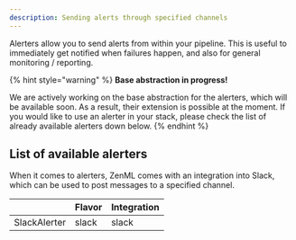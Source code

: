 ```yaml
---
description: Sending alerts through specified channels
---
```


Alerters allow you to send alerts from within your pipeline.
This is useful to immediately get notified when failures happen,
and also for general monitoring / reporting.

{% hint style="warning" %}
**Base abstraction in progress!**

We are actively working on the base abstraction for the alerters, which 
will be available soon. As a result, their extension is possible at the moment.
If you would like to use an alerter in your stack, please check the list 
of already available alerters down below.
{% endhint %}

## List of available alerters

When it comes to alerters, ZenML comes with an integration into Slack, which 
can be used to post messages to a specified channel.

|                     | Flavor | Integration |
|---------------------|--------|-------------|
| SlackAlerter  | slack  | slack  |